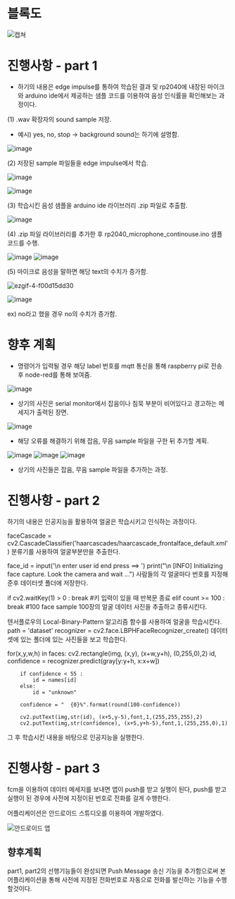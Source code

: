 # 블록도 
![캡쳐](https://user-images.githubusercontent.com/103232862/234587772-39a4b1bd-f045-4a7b-a1e1-99c2f96eaa21.PNG)

# 진행사항 - part 1

- 하기의 내용은 edge impulse를 통하여 학습된 결과 및 rp2040에 내장된 마이크와 arduino ide에서 제공하는 샘플 코드를 이용하여 음성 인식률을 확인해보는 과정이다. 

(1) .wav 확장자의 sound sample 저장. 
- 예시) yes, no, stop  -> background sound는 하기에 설명함.

![image](https://user-images.githubusercontent.com/103232862/234507881-1fa028d7-8f11-4862-b89b-a5f3a588de7b.png)


(2) 저장된 sample 파일들을 edge impulse에서 학습.

![image](https://user-images.githubusercontent.com/103232862/234510171-fcb7fc52-7665-4910-81d9-0cb81abb60e4.png)

![image](https://user-images.githubusercontent.com/103232862/234509130-454287f5-a66b-4690-89f9-c6025f4866aa.png)

(3) 학습시킨 음성 샘플을 arduino ide 라이브러리 .zip 파일로 추출함.

![image](https://user-images.githubusercontent.com/103232862/234511134-4d1a7701-1faf-479a-89df-ef3f21e461ac.png)

(4) .zip 파일 라이브러리를 추가한 후 rp2040_microphone_continouse.ino 샘플 코드를 수행.

![image](https://user-images.githubusercontent.com/103232862/234511382-f6aba3a9-2789-4e3c-9135-3ec8359b1922.png)
![image](https://user-images.githubusercontent.com/103232862/234511428-67f3ca23-c2f9-42b7-9edb-c5da95df8b5e.png)

(5) 마이크로 음성을 말하면 해당 text의 수치가 증가함.

![ezgif-4-f00d15dd30](https://user-images.githubusercontent.com/103232862/234505898-b5826c83-5435-48a3-a167-9f646d844ce0.gif)

![image](https://user-images.githubusercontent.com/103232862/234506416-6e0bd6f0-9b48-4089-8a45-13ac3500a165.png)

ex) no라고 했을 경우 no의 수치가 증가함.

# 향후 계획

- 명령어가 입력될 경우 해당 label 번호를 mqtt 통신을 통해 raspberry pi로 전송 후 node-red를 통해 보여줌.

![image](https://user-images.githubusercontent.com/103232862/234513672-910e2bd9-9819-4039-b980-88035561e482.png)


- 상기의 사진은 serial monitor에서 잡음이나 침묵 부분이 비어있다고 경고하는 메세지가 출력된 장면.

![image](https://user-images.githubusercontent.com/103232862/234513988-bcde3517-7ac2-4c25-9c63-356bda607167.png)

- 해당 오류를 해결하기 위해 잡음, 무음 sample 파일을 구한 뒤 추가할 계획.

![image](https://user-images.githubusercontent.com/103232862/234514435-f973184c-9ddb-4774-ab1a-747ba5c60cc3.png)
![image](https://user-images.githubusercontent.com/103232862/234514465-66ff81f3-aa7a-4391-ba9c-b575cfe81f02.png)
![image](https://user-images.githubusercontent.com/103232862/234514573-e9459db1-7c6c-4304-820d-91d39adc064a.png)

- 상기의 사진들은 잡음, 무음 sample 파일을 추가하는 과정.

# 진행사항 - part 2

하기의 내용은 인공지능을 활용하여 얼굴은 학습시키고 인식하는 과정이다.

faceCascade = cv2.CascadeClassifier('haarcascades/haarcascade_frontalface_default.xml')
분류기를 사용하여 얼굴부분만을 추출한다.



face_id = input('\n enter user id end press <return> ==> ')
print("\n [INFO] Initializing face capture. Look the camera and wait ...")
사람들의 각 얼굴마다 번호를 지정해 준후 데이터셋 폴더에 저장한다.
  
  
  
if cv2.waitKey(1) > 0 : break #키 입력이 있을 때 반복문 종료
elif count >= 100 : break #100 face sample
100장의 얼굴 데이터 사진을 추출하고 종류시킨다.
  
  
  
  
텐서플로우의 Local-Binary-Pattern 알고리즘 함수를 사용하여 얼굴을 학습시킨다.
path = 'dataset'
recognizer = cv2.face.LBPHFaceRecognizer_create()
데이터셋에 있는 폴더에 있는 사진들을 보고 학습한다.
  
  
  
  
  
  for(x,y,w,h) in faces:
        cv2.rectangle(img, (x,y), (x+w,y+h), (0,255,0),2)
        id, confidence = recognizer.predict(gray[y:y+h, x:x+w])

        if confidence < 55 :
            id = names[id]
        else:
            id = "unknown"
        
        confidence = "  {0}%".format(round(100-confidence))

        cv2.putText(img,str(id), (x+5,y-5),font,1,(255,255,255),2)
        cv2.putText(img,str(confidence), (x+5,y+h-5),font,1,(255,255,0),1)
 그 후 학습시킨 내용을 바탕으로 인공지능을 실행한다.
  
  
  
                          
                          
# 진행사항 - part 3
  
fcm을 이용하여 데이터 메세지를 보내면 앱이 push를 받고 실행이 된다, push를 받고 실행이 된 경우에 사전에 지정이된 번호로 전화를 걸게 수행한다. 
                          
어플리케이션은 안드로이드 스튜디오를 이용하여 개발하였다. 


![안드로이드 앱](https://user-images.githubusercontent.com/103232862/234572735-57a560af-71ee-487d-b13b-44c82416d54b.jpg)

           
                          
## 향후계획
                          
part1, part2의 선행기능들이 완성되면 Push Message 송신 기능을 추가함으로써 본 어플리케이션을 통해 사전에 지정된 전화번호로 자동으로 전화를 발신하는 기능을 수행할것이다.                          
                          
